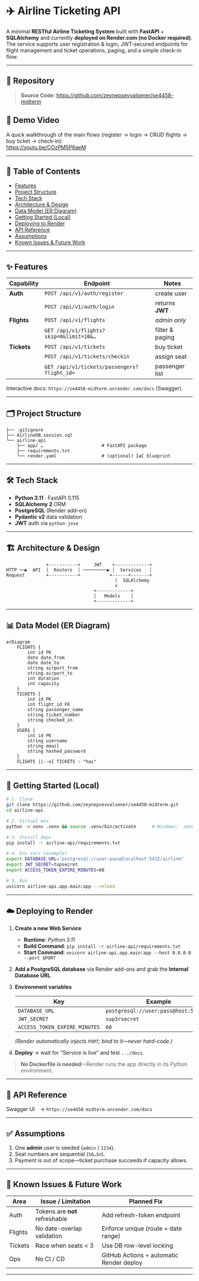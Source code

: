 

# ✈️ Airline Ticketing API

A minimal **RESTful Airline Ticketing System** built with **FastAPI** + **SQLAlchemy** and currently **deployed on Render.com (no Docker required)**.  
The service supports user registration & login, JWT-secured endpoints for flight management and ticket operations, paging, and a simple check-in flow.

---

## 📌 Repository

> **Source Code**: <https://github.com/zeynepsevvalsener/se4458-midterm>  

## 🎥 Demo Video

A quick walkthrough of the main flows (register → login → CRUD flights → buy ticket → check-in):  
<https://youtu.be/COzPM5P6aeM>

---

## 📑 Table of Contents

- [Features](#-features)
- [Project Structure](#-project-structure)
- [Tech Stack](#-tech-stack)
- [Architecture & Design](#-architecture--design)
- [Data Model (ER Diagram)](#-data-model-er-diagram)
- [Getting Started (Local)](#-getting-started-local)
- [Deploying to Render](#-deploying-to-render)
- [API Reference](#-api-reference)
- [Assumptions](#-assumptions)
- [Known Issues & Future Work](#-known-issues--future-work)

---

## ✨ Features

| Capability  | Endpoint                                    | Notes                |
| ----------- | ------------------------------------------- | -------------------- |
| **Auth**    | `POST /api/v1/auth/register`                | create user          |
|             | `POST /api/v1/auth/login`                   | returns **JWT**      |
| **Flights** | `POST /api/v1/flights`                      | *admin only*         |
|             | `GET /api/v1/flights?skip=0&limit=10&…`     | filter & paging      |
| **Tickets** | `POST /api/v1/tickets`                      | buy ticket           |
|             | `POST /api/v1/tickets/checkin`              | assign seat          |
|             | `GET /api/v1/tickets/passengers?flight_id=` | passenger list       |

Interactive docs: `https://se4458-midterm.onrender.com/docs` (Swagger).

---

## 🗂 Project Structure

```text
├── .gitignore
├── AirlineDB.session.sql
└── airline-api
    ├── app/ …                      # FastAPI package
    ├── requirements.txt
    └── render.yaml                 # (optional) IaC blueprint
```

---

## 🛠 Tech Stack

- **Python 3.11** · FastAPI 0.115  
- **SQLAlchemy 2** ORM  
- **PostgreSQL** (Render add-on)  
- **Pydantic v2** data validation  
- **JWT** auth via `python-jose`  

---

## 🏗 Architecture & Design

```text
               +-----------+     JWT    +-------------+
HTTP ──▶  API  │  Routers  │ ─────────▶ │  Services   │
Request        +-----------+           +------+-------+
                                         |  SQLAlchemy
                                         v
                                 +-------------+
                                 │   Models    │
                                 +-------------+
```

---

## 📊 Data Model (ER Diagram)

```mermaid
erDiagram
    FLIGHTS {
        int id PK
        date date_from
        date date_to
        string airport_from
        string airport_to
        int duration
        int capacity
    }
    TICKETS {
        int id PK
        int flight_id FK
        string passenger_name
        string ticket_number
        string checked_in
    }
    USERS {
        int id PK
        string username
        string email
        string hashed_password
    }
    FLIGHTS ||--o{ TICKETS : "has"
```

---

## 🚀 Getting Started (Local)

```bash
# 1. Clone
git clone https://github.com/zeynepsevvalsener/se4458-midterm.git
cd airline-api

# 2. Virtual env
python -m venv .venv && source .venv/bin/activate      # Windows: .venv\Scripts\activate

# 3. Install deps
pip install -r airline-api/requirements.txt

# 4. Env vars (example)
export DATABASE_URL="postgresql://user:pass@localhost:5432/airline"
export JWT_SECRET=topsecret
export ACCESS_TOKEN_EXPIRE_MINUTES=60

# 5. Run
uvicorn airline-api.app.main:app --reload
```

---

## ☁️ Deploying to Render

1. **Create a new Web Service**  
   - **Runtime**: *Python 3.11*  
   - **Build Command**: `pip install -r airline-api/requirements.txt`  
   - **Start Command**: `uvicorn airline-api.app.main:app --host 0.0.0.0 --port $PORT`

2. **Add a PostgreSQL database** via Render add-ons and grab the **Internal Database URL**.

3. **Environment variables**

   | Key | Example |
   |-----|---------|
   | `DATABASE_URL` | `postgresql://user:pass@host:5432/db` |
   | `JWT_SECRET` | `sup3rsecret` |
   | `ACCESS_TOKEN_EXPIRE_MINUTES` | `60` |

   *(Render automatically injects `PORT`; bind to it—never hard-code.)*

4. **Deploy** → wait for “Service is live” and test `.../docs`.

> **No Dockerfile is needed**—Render runs the app directly in its Python environment.

---

## 📖 API Reference

Swagger UI → `https://se4458-midterm.onrender.com/docs`  

---

## ✅ Assumptions

1. One **admin** user is seeded (`admin` / `1234`).  
2. Seat numbers are sequential (`S0…Sn`).  
3. Payment is out of scope—ticket purchase succeeds if capacity allows.

---

## 🐞 Known Issues & Future Work

| Area    | Issue / Limitation              | Planned Fix                           |
| ------- | ------------------------------ | ------------------------------------- |
| Auth    | Tokens are **not** refreshable | Add refresh-token endpoint            |
| Flights | No date-overlap validation     | Enforce unique (route + date range)   |
| Tickets | Race when seats < 3            | Use DB row-level locking              |
| Ops     | No CI / CD                     | GitHub Actions + automatic Render deploy |

---
